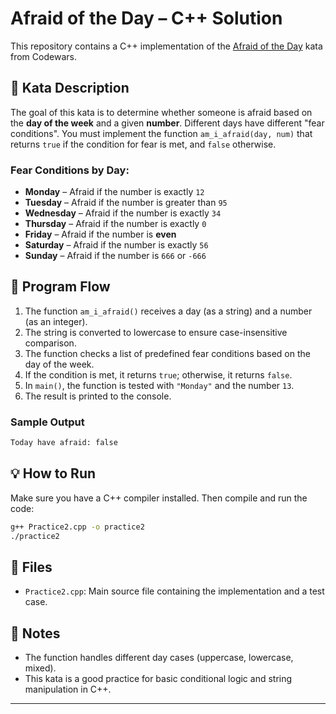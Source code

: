 ﻿# Afraid of the Day – C++ Solution

This repository contains a C++ implementation of the [Afraid of the Day](https://www.codewars.com/kata/55b1fd84a24ad00b32000075/cpp) kata from Codewars.

## 🧠 Kata Description

The goal of this kata is to determine whether someone is afraid based on the **day of the week** and a given **number**. Different days have different "fear conditions". You must implement the function `am_i_afraid(day, num)` that returns `true` if the condition for fear is met, and `false` otherwise.

### Fear Conditions by Day:

- **Monday** – Afraid if the number is exactly `12`
- **Tuesday** – Afraid if the number is greater than `95`
- **Wednesday** – Afraid if the number is exactly `34`
- **Thursday** – Afraid if the number is exactly `0`
- **Friday** – Afraid if the number is **even**
- **Saturday** – Afraid if the number is exactly `56`
- **Sunday** – Afraid if the number is `666` or `-666`

## 🧩 Program Flow

1. The function `am_i_afraid()` receives a day (as a string) and a number (as an integer).
2. The string is converted to lowercase to ensure case-insensitive comparison.
3. The function checks a list of predefined fear conditions based on the day of the week.
4. If the condition is met, it returns `true`; otherwise, it returns `false`.
5. In `main()`, the function is tested with `"Monday"` and the number `13`.
6. The result is printed to the console.

### Sample Output

```bash
Today have afraid: false
````

## 💡 How to Run

Make sure you have a C++ compiler installed. Then compile and run the code:

```bash
g++ Practice2.cpp -o practice2
./practice2
```

## 📁 Files

* `Practice2.cpp`: Main source file containing the implementation and a test case.

## 📌 Notes

* The function handles different day cases (uppercase, lowercase, mixed).
* This kata is a good practice for basic conditional logic and string manipulation in C++.

---
